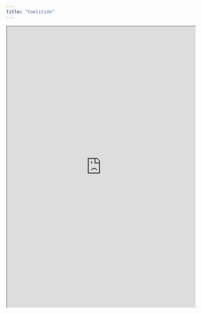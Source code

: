 ```yaml
---
title: "Coelition"
---
```



<iframe height="750" width="100%" src="https://ewelton.github.io/ktest/wiki.html#Coelition"></iframe>
